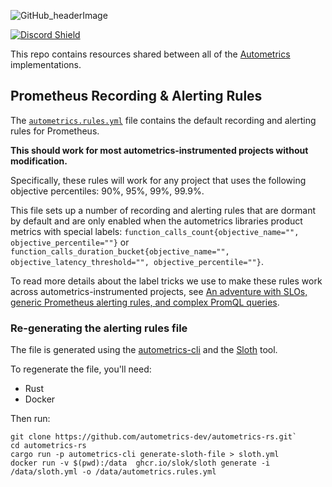 ![GitHub_headerImage](https://user-images.githubusercontent.com/3262610/221191767-73b8a8d9-9f8b-440e-8ab6-75cb3c82f2bc.png)

[![Discord Shield](https://discordapp.com/api/guilds/950489382626951178/widget.png?style=shield)](https://discord.gg/kHtwcH8As9)

This repo contains resources shared between all of the [Autometrics](https://github.com/autometrics-dev) implementations.

## Prometheus Recording & Alerting Rules

The [`autometrics.rules.yml`](./autometrics.rules.yml) file contains the default recording and alerting rules for Prometheus.

**This should work for most autometrics-instrumented projects without modification.**

Specifically, these rules will work for any project that uses the following objective percentiles: 90%, 95%, 99%, 99.9%.

This file sets up a number of recording and alerting rules that are dormant by default and are only enabled when the autometrics libraries product metrics with special labels: `function_calls_count{objective_name="", objective_percentile=""}` or `function_calls_duration_bucket{objective_name="", objective_latency_threshold="", objective_percentile=""}`.

To read more details about the label tricks we use to make these rules work across autometrics-instrumented projects, see [An adventure with SLOs, generic Prometheus alerting rules, and complex PromQL queries](https://fiberplane.com/blog/an-adventure-with-slos-generic-prometheus-alerting-rules-and-complex-promql-queries).

### Re-generating the alerting rules file

The file is generated using the [autometrics-cli](https://github.com/autometrics-dev/autometrics-rs/tree/main/autometrics-cli) and the [Sloth](https://sloth.dev) tool.

To regenerate the file, you'll need:
- Rust
- Docker

Then run:

```shell
git clone https://github.com/autometrics-dev/autometrics-rs.git`
cd autometrics-rs
cargo run -p autometrics-cli generate-sloth-file > sloth.yml
docker run -v $(pwd):/data  ghcr.io/slok/sloth generate -i /data/sloth.yml -o /data/autometrics.rules.yml
```



